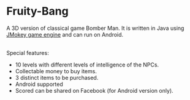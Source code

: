 Fruity-Bang
===========
A 3D version of classical game Bomber Man.
It is written in Java using <a href="http://jmonkeyengine.org/">JMokey game engine</a> and can run on Android.
<br/><br/>

Special features:
<ul>
  <li>10 levels with different levels of intelligence of the NPCs.</li>
  <li>Collectable money to buy items.</li>
  <li>3 distinct items to be purchased.</li>
  <li>Android supported</li>
  <li>Scored can be shared on Facebook (for Android version only).</li>
</ul>
